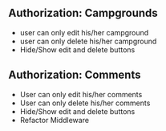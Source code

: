 ## Authorization: Campgrounds
 * user can only edit his/her campground
 * user can only delete his/her campground
 * Hide/Show edit and delete buttons

 ## Authorization: Comments
 * User can only edit his/her comments
 * User can only delete his/her comments
 * Hide/Show edit and delete buttons
 * Refactor Middleware
